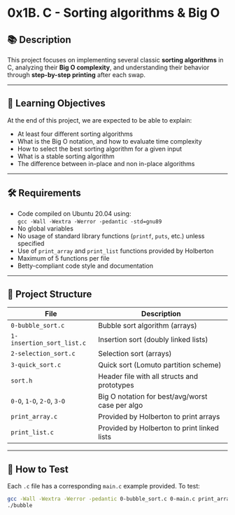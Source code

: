 # 0x1B. C - Sorting algorithms & Big O

## 📚 Description

This project focuses on implementing several classic **sorting algorithms** in C, analyzing their **Big O complexity**, and understanding their behavior through **step-by-step printing** after each swap.

---

## 🧠 Learning Objectives

At the end of this project, we are expected to be able to explain:

- At least four different sorting algorithms
- What is the Big O notation, and how to evaluate time complexity
- How to select the best sorting algorithm for a given input
- What is a stable sorting algorithm
- The difference between in-place and non in-place algorithms

---

## 🛠️ Requirements

- Code compiled on Ubuntu 20.04 using:  
  `gcc -Wall -Wextra -Werror -pedantic -std=gnu89`
- No global variables
- No usage of standard library functions (`printf`, `puts`, etc.) unless specified
- Use of `print_array` and `print_list` functions provided by Holberton
- Maximum of 5 functions per file
- Betty-compliant code style and documentation

---

## 📁 Project Structure

| File                     | Description                                      |
|--------------------------|--------------------------------------------------|
| `0-bubble_sort.c`        | Bubble sort algorithm (arrays)                  |
| `1-insertion_sort_list.c`| Insertion sort (doubly linked lists)            |
| `2-selection_sort.c`     | Selection sort (arrays)                         |
| `3-quick_sort.c`         | Quick sort (Lomuto partition scheme)            |
| `sort.h`                 | Header file with all structs and prototypes     |
| `0-O`, `1-O`, `2-O`, `3-O` | Big O notation for best/avg/worst case per algo |
| `print_array.c`          | Provided by Holberton to print arrays           |
| `print_list.c`           | Provided by Holberton to print linked lists     |

---

## 🧪 How to Test

Each `.c` file has a corresponding `main.c` example provided. To test:

```bash
gcc -Wall -Wextra -Werror -pedantic 0-bubble_sort.c 0-main.c print_array.c -o bubble
./bubble
